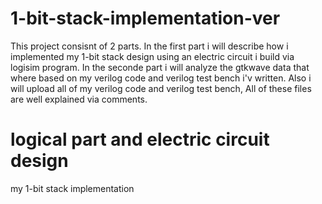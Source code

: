 # 1-bit-stack-implementation-ver

This project consisnt of 2 parts. 
In the first part i will describe how i implemented my 1-bit stack design using an electric circuit i build via logisim program.
In the seconde part i will analyze the gtkwave data that where based on my verilog code and verilog test bench i'v written.
Also i will upload all of my verilog code and verilog test bench, All of these files are well explained via comments.

# logical part and electric circuit design
my 1-bit stack implementation
